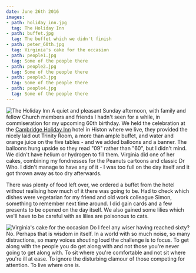 ```yaml
---
date: June 26th 2016
images:
- path: holiday_inn.jpg
  tag: The Holiday Inn
- path: buffet.jpg
  tag: The buffet which we didn't finish
- path: peter_60th.jpg
  tag: Virginia's cake for the occasion
- path: people1.jpg
  tag: Some of the people there
- path: people2.jpg
  tag: Some of the people there
- path: people3.jpg
  tag: Some of the people there
- path: people4.jpg
  tag: Some of the people there
---
```

![The Holiday Inn](holiday_inn.jpg)
A quiet and pleasant Sunday afternoon, with family and fellow Church members and friends I hadn't
seen for a while, in commiseration for my upcoming 60th birthday. We held the celebration at
the [Cambridge Holiday Inn](https://www.ihg.com/holidayinn/hotels/gb/en/cambridge/cbgim/hoteldetail) hotel in Histon where we live,
they provided the nicely laid out Trinity Room, a more than ample buffet, and water
and orange juice on the five tables - and we added balloons and a banner.  The balloons hung upside
so they read "09" rather than "60", but I didn't mind. We didn't have helium or hydrogen to fill
them. Virginia did one of her cakes, combining my fondnesses for the Peanuts cartoons and classic
Dr Who. I didn't manage to have any of it - I was too full on the day itself and it got thrown away as
too dry afterwards.

There was plenty of food left over, we ordered a buffet from the hotel without realising
how much of it there was going to be. Had to check which dishes were vegetarian for my
friend and old work colleague Simon, something to remember next time around. I did gain cards
and a few presents to be opened on the day itself. We also gained some lilies which we'll
have to be careful with as lilies are poisonous to cats.

![Virginia's cake for the occasion](peter_60th.jpg)
Do I feel any wiser having reached sixty? No. Perhaps that is wisdom in itself. In a world with
so much noise, so many distractions, so many voices shouting loud the challenge is to focus. To
get along with the people you do get along with and not those you're never going to get along with.
To sit where you're comfortable and not sit where you're ill at ease. To ignore the disturbing
clamour of those competing for attention. To live where one is.
